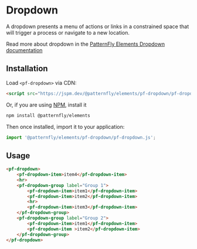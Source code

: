 # Dropdown

A dropdown presents a menu of actions or links in a constrained space that will trigger a process or navigate to a new location.

Read more about dropdown in the [PatternFly Elements Dropdown documentation](https://patternflyelements.org/components/dropdown)

##  Installation

Load `<pf-dropdown>` via CDN:

```html
<script src="https://jspm.dev/@patternfly/elements/pf-dropdown/pf-dropdown.js"></script>
```

Or, if you are using [NPM](https://npm.im), install it

```bash
npm install @patternfly/elements
```

Then once installed, import it to your application:

```js
import '@patternfly/elements/pf-dropdown/pf-dropdown.js';
```

## Usage

```html
<pf-dropdown>
    <pf-dropdown-item>item4</pf-dropdown-item>
    <hr>
    <pf-dropdown-group label="Group 1">
        <pf-dropdown-item>item1</pf-dropdown-item>
        <pf-dropdown-item>item2</pf-dropdown-item>
        <hr>
        <pf-dropdown-item>item3</pf-dropdown-item>
    </pf-dropdown-group>
    <pf-dropdown-group label="Group 2">
        <pf-dropdown-item>item1</pf-dropdown-item>
        <pf-dropdown-item >item2</pf-dropdown-item>
    </pf-dropdown-group>
</pf-dropdown>
```